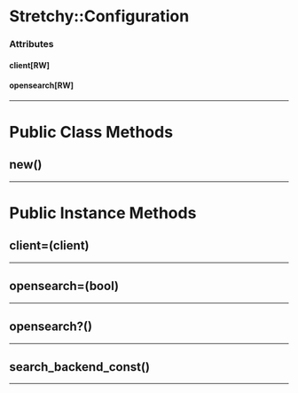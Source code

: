 # Stretchy::Configuration [](#class-Stretchy::Configuration) [](#top)

    

### Attributes

#### client[RW] [](#attribute-i-client)
 
 

#### opensearch[RW] [](#attribute-i-opensearch)
 
 

---


# Public Class Methods

      
## new() [](#method-c-new)
         
  
        
---


# Public Instance Methods

      
## client=(client) [](#method-i-client-3D)
         
  
        
---


## opensearch=(bool) [](#method-i-opensearch-3D)
         
  
        
---


## opensearch?() [](#method-i-opensearch-3F)
         
  
        
---


## search_backend_const() [](#method-i-search_backend_const)
         
  
        
---

